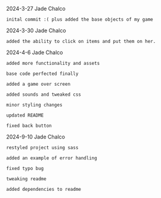 2024-3-27  Jade Chalco 

    inital commit :( plus added the base objects of my game

2024-3-30  Jade Chalco

    added the ability to click on items and put them on her.

2024-4-6  Jade Chalco

    added more functionality and assets

    base code perfected finally

    added a game over screen

    added sounds and tweaked css

    minor styling changes

    updated README

    fixed back button

2024-9-10  Jade Chalco

    restyled project using sass

    added an example of error handling

    fixed typo bug

    tweaking readme

    added dependencies to readme